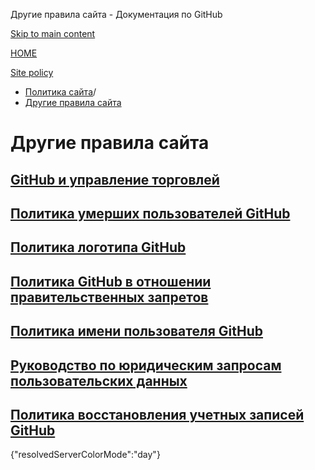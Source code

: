 Другие правила сайта - Документация по GitHub

[Skip to main content](#main-content)

[HOME](/ru)

[Site policy](/ru/site-policy)

* [Политика сайта](/ru/site-policy)/
* [Другие правила сайта](/ru/site-policy/other-site-policies)

Другие правила сайта
==========

[GitHub и управление торговлей](/ru/site-policy/other-site-policies/github-and-trade-controls)
----------

[Политика умерших пользователей GitHub](/ru/site-policy/other-site-policies/github-deceased-user-policy)
----------

[Политика логотипа GitHub](/ru/site-policy/other-site-policies/github-logo-policy)
----------

[Политика GitHub в отношении правительственных запретов](/ru/site-policy/other-site-policies/github-government-takedown-policy)
----------

[Политика имени пользователя GitHub](/ru/site-policy/other-site-policies/github-username-policy)
----------

[Руководство по юридическим запросам пользовательских данных](/ru/site-policy/other-site-policies/guidelines-for-legal-requests-of-user-data)
----------

[Политика восстановления учетных записей GitHub](/ru/site-policy/other-site-policies/github-account-recovery-policy)
----------

{"resolvedServerColorMode":"day"}
